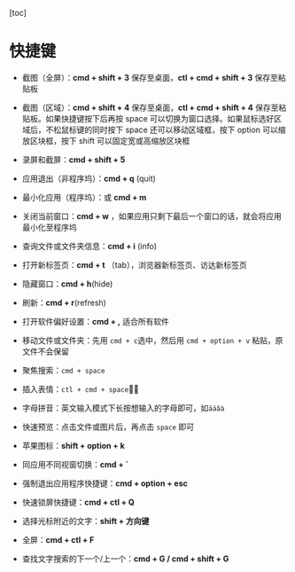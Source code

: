 [toc]

# 快捷键

- 截图（全屏）：**cmd + shift + 3** 保存至桌面，**ctl + cmd + shift + 3** 保存至粘贴板
- 截图（区域）：**cmd + shift + 4** 保存至桌面，**ctl + cmd + shift + 4** 保存至粘贴板。如果快捷键按下后再按 space 可以切换为窗口选择。如果鼠标选好区域后，不松鼠标键的同时按下 space 还可以移动区域框，按下 option 可以缩放区块框，按下 shift 可以固定宽或高缩放区块框
- 录屏和截屏：**cmd + shift + 5**

- 应用退出（非程序坞）：**cmd + q** (quit)
- 最小化应用（程序坞）：或 **cmd + m**
- 关闭当前窗口：**cmd + w** ，如果应用只剩下最后一个窗口的话，就会将应用最小化至程序坞
- 查询文件或文件夹信息：**cmd + i** (info)
- 打开新标签页：**cmd + t** （tab），浏览器新标签页、访达新标签页
- 隐藏窗口：**cmd + h**(hide)

- 刷新：**cmd + r**(refresh)

- 打开软件偏好设置：**cmd + ,** 适合所有软件

- 移动文件或文件夹：先用 `cmd + c`选中，然后用 `cmd + option + v` 粘贴，原文件不会保留
- 聚焦搜索：`cmd + space`

- 插入表情：`ctl + cmd + space`🙋‍♂️
- 字母拼音：英文输入模式下长按想输入的字母即可，如`āáâà`
- 快速预览：点击文件或图片后，再点击 `space` 即可

- 苹果图标：**shift + option + k**

- 同应用不同视窗切换：**cmd + `**
- 强制退出应用程序快捷键：**cmd + option + esc**
- 快速锁屏快捷键：**cmd + ctl + Q**

- 选择光标附近的文字：**shift + 方向键**
- 全屏：**cmd + ctl + F**

- 查找文字搜索的下一个/上一个：**cmd + G / cmd + shift + G**